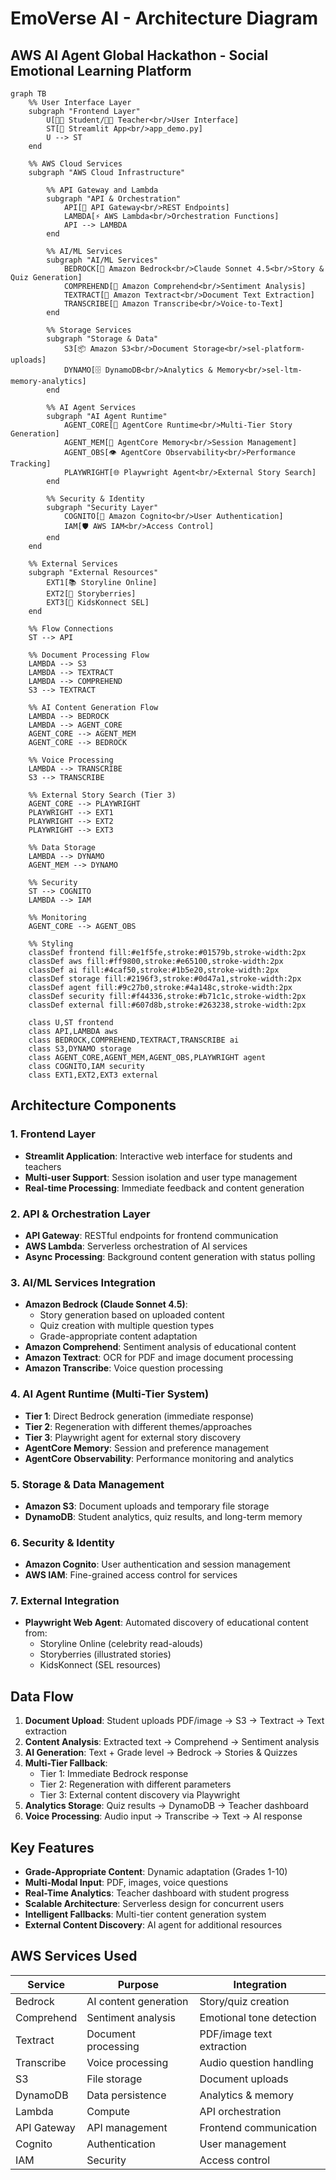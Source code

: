 # EmoVerse AI - Architecture Diagram

## AWS AI Agent Global Hackathon - Social Emotional Learning Platform

```mermaid
graph TB
    %% User Interface Layer
    subgraph "Frontend Layer"
        U[👨‍🎓 Student/👩‍🏫 Teacher<br/>User Interface]
        ST[🌈 Streamlit App<br/>app_demo.py]
        U --> ST
    end

    %% AWS Cloud Services
    subgraph "AWS Cloud Infrastructure"
        
        %% API Gateway and Lambda
        subgraph "API & Orchestration"
            API[🚪 API Gateway<br/>REST Endpoints]
            LAMBDA[⚡ AWS Lambda<br/>Orchestration Functions]
            API --> LAMBDA
        end

        %% AI/ML Services
        subgraph "AI/ML Services"
            BEDROCK[🧠 Amazon Bedrock<br/>Claude Sonnet 4.5<br/>Story & Quiz Generation]
            COMPREHEND[💭 Amazon Comprehend<br/>Sentiment Analysis]
            TEXTRACT[📄 Amazon Textract<br/>Document Text Extraction]
            TRANSCRIBE[🎤 Amazon Transcribe<br/>Voice-to-Text]
        end

        %% Storage Services
        subgraph "Storage & Data"
            S3[📦 Amazon S3<br/>Document Storage<br/>sel-platform-uploads]
            DYNAMO[🗄️ DynamoDB<br/>Analytics & Memory<br/>sel-ltm-memory-analytics]
        end

        %% AI Agent Services
        subgraph "AI Agent Runtime"
            AGENT_CORE[🤖 AgentCore Runtime<br/>Multi-Tier Story Generation]
            AGENT_MEM[🧠 AgentCore Memory<br/>Session Management]
            AGENT_OBS[👁️ AgentCore Observability<br/>Performance Tracking]
            PLAYWRIGHT[🌐 Playwright Agent<br/>External Story Search]
        end

        %% Security & Identity
        subgraph "Security Layer"
            COGNITO[🔐 Amazon Cognito<br/>User Authentication]
            IAM[🛡️ AWS IAM<br/>Access Control]
        end
    end

    %% External Services
    subgraph "External Resources"
        EXT1[📚 Storyline Online]
        EXT2[🎨 Storyberries]
        EXT3[🧠 KidsKonnect SEL]
    end

    %% Flow Connections
    ST --> API
    
    %% Document Processing Flow
    LAMBDA --> S3
    LAMBDA --> TEXTRACT
    LAMBDA --> COMPREHEND
    S3 --> TEXTRACT
    
    %% AI Content Generation Flow
    LAMBDA --> BEDROCK
    LAMBDA --> AGENT_CORE
    AGENT_CORE --> AGENT_MEM
    AGENT_CORE --> BEDROCK
    
    %% Voice Processing
    LAMBDA --> TRANSCRIBE
    S3 --> TRANSCRIBE
    
    %% External Story Search (Tier 3)
    AGENT_CORE --> PLAYWRIGHT
    PLAYWRIGHT --> EXT1
    PLAYWRIGHT --> EXT2
    PLAYWRIGHT --> EXT3
    
    %% Data Storage
    LAMBDA --> DYNAMO
    AGENT_MEM --> DYNAMO
    
    %% Security
    ST --> COGNITO
    LAMBDA --> IAM
    
    %% Monitoring
    AGENT_CORE --> AGENT_OBS

    %% Styling
    classDef frontend fill:#e1f5fe,stroke:#01579b,stroke-width:2px
    classDef aws fill:#ff9800,stroke:#e65100,stroke-width:2px
    classDef ai fill:#4caf50,stroke:#1b5e20,stroke-width:2px
    classDef storage fill:#2196f3,stroke:#0d47a1,stroke-width:2px
    classDef agent fill:#9c27b0,stroke:#4a148c,stroke-width:2px
    classDef security fill:#f44336,stroke:#b71c1c,stroke-width:2px
    classDef external fill:#607d8b,stroke:#263238,stroke-width:2px

    class U,ST frontend
    class API,LAMBDA aws
    class BEDROCK,COMPREHEND,TEXTRACT,TRANSCRIBE ai
    class S3,DYNAMO storage
    class AGENT_CORE,AGENT_MEM,AGENT_OBS,PLAYWRIGHT agent
    class COGNITO,IAM security
    class EXT1,EXT2,EXT3 external
```

## Architecture Components

### 1. Frontend Layer
- **Streamlit Application**: Interactive web interface for students and teachers
- **Multi-user Support**: Session isolation and user type management
- **Real-time Processing**: Immediate feedback and content generation

### 2. API & Orchestration Layer
- **API Gateway**: RESTful endpoints for frontend communication
- **AWS Lambda**: Serverless orchestration of AI services
- **Async Processing**: Background content generation with status polling

### 3. AI/ML Services Integration
- **Amazon Bedrock (Claude Sonnet 4.5)**: 
  - Story generation based on uploaded content
  - Quiz creation with multiple question types
  - Grade-appropriate content adaptation
- **Amazon Comprehend**: Sentiment analysis of educational content
- **Amazon Textract**: OCR for PDF and image document processing
- **Amazon Transcribe**: Voice question processing

### 4. AI Agent Runtime (Multi-Tier System)
- **Tier 1**: Direct Bedrock generation (immediate response)
- **Tier 2**: Regeneration with different themes/approaches
- **Tier 3**: Playwright agent for external story discovery
- **AgentCore Memory**: Session and preference management
- **AgentCore Observability**: Performance monitoring and analytics

### 5. Storage & Data Management
- **Amazon S3**: Document uploads and temporary file storage
- **DynamoDB**: Student analytics, quiz results, and long-term memory

### 6. Security & Identity
- **Amazon Cognito**: User authentication and session management
- **AWS IAM**: Fine-grained access control for services

### 7. External Integration
- **Playwright Web Agent**: Automated discovery of educational content from:
  - Storyline Online (celebrity read-alouds)
  - Storyberries (illustrated stories)
  - KidsKonnect (SEL resources)

## Data Flow

1. **Document Upload**: Student uploads PDF/image → S3 → Textract → Text extraction
2. **Content Analysis**: Extracted text → Comprehend → Sentiment analysis
3. **AI Generation**: Text + Grade level → Bedrock → Stories & Quizzes
4. **Multi-Tier Fallback**: 
   - Tier 1: Immediate Bedrock response
   - Tier 2: Regeneration with different parameters
   - Tier 3: External content discovery via Playwright
5. **Analytics Storage**: Quiz results → DynamoDB → Teacher dashboard
6. **Voice Processing**: Audio input → Transcribe → Text → AI response

## Key Features

- **Grade-Appropriate Content**: Dynamic adaptation (Grades 1-10)
- **Multi-Modal Input**: PDF, images, voice questions
- **Real-Time Analytics**: Teacher dashboard with student progress
- **Scalable Architecture**: Serverless design for concurrent users
- **Intelligent Fallbacks**: Multi-tier content generation system
- **External Content Discovery**: AI agent for additional resources

## AWS Services Used

| Service | Purpose | Integration |
|---------|---------|-------------|
| Bedrock | AI content generation | Story/quiz creation |
| Comprehend | Sentiment analysis | Emotional tone detection |
| Textract | Document processing | PDF/image text extraction |
| Transcribe | Voice processing | Audio question handling |
| S3 | File storage | Document uploads |
| DynamoDB | Data persistence | Analytics & memory |
| Lambda | Compute | API orchestration |
| API Gateway | API management | Frontend communication |
| Cognito | Authentication | User management |
| IAM | Security | Access control |
